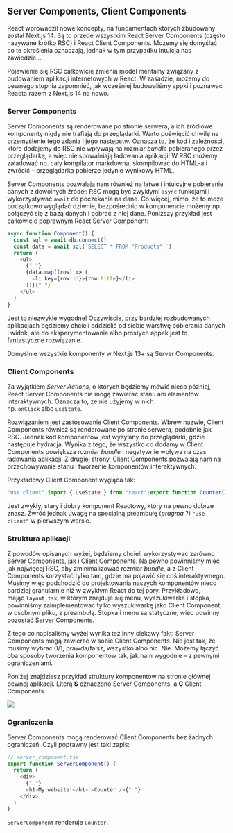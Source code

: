 ## Server Components, Client Components

React wprowadził nowe koncepty, na fundamentach których zbudowany został Next.js 14. Są to przede wszystkim React Server Components (często nazywane krótko RSC) i React Client Components. Możemy się domyślać co te określenia oznaczają, jednak w tym przypadku intuicja nas zawiedzie…

Pojawienie się RSC całkowicie zmienia model mentalny związany z budowaniem aplikacji internetowych w React. W zasadzie, możemy do pewnego stopnia zapomnieć, jak wcześniej budowaliśmy appki i poznawać Reacta razem z Next.js 14 na nowo.

### Server Components

Server Components są renderowane po stronie serwera, a ich źródłowe komponenty nigdy nie trafiają do przeglądarki. Warto poświęcić chwilę na przemyślenie tego zdania i jego następstw. Oznacza to, że kod i zależności, które dodajemy do RSC nie wpływają na rozmiar _bundle_ pobieranego przez przeglądarkę, a więc nie spowalniają ładowania aplikacji! W RSC możemy załadować np. cały kompilator markdowna, skompilować do HTML-a i zwrócić – przeglądarka pobierze jedynie wynikowy HTML.

Server Components pozwalają nam również na łatwe i intuicyjne pobieranie danych z dowolnych źródeł: RSC mogą być zwykłymi `async` funkcjami i wykorzystywać `await` do poczekania na dane. Co więcej, mimo, że to może początkowo wyglądać dziwnie, bezpośrednio w komponencie możemy np. połączyć się z bazą danych i pobrać z niej dane. Poniższy przykład jest całkowicie poprawnym React Server Component:

```ts
async function Component() {
  const sql = await db.connect()
  const data = await sql(`SELECT * FROM "Products";`)
  return (
    <ul>
      {" "}
      {data.map((row) => (
        <li key={row.id}>{row.title}</li>
      ))}{" "}
    </ul>
  )
}

```

Jest to niezwykle wygodne! Oczywiście, przy bardziej rozbudowanych aplikacjach będziemy chcieli oddzielić od siebie warstwę pobierania danych i widok, ale do eksperymentowania albo prostych appek jest to fantastyczne rozwiązanie.

Domyślnie wszystkie komponenty w Next.js 13+ są Server Components.

### Client Components

Za wyjątkiem _Server Actions_, o których będziemy mówić nieco później, React Server Components nie mogą zawierać stanu ani elementów interaktywnych. Oznacza to, że nie użyjemy w nich np. `onClick` albo `useState`.

Rozwiązaniem jest zastosowanie Client Components. Wbrew nazwie, Client Components również są renderowane po stronie serwera, podobnie jak RSC. Jednak kod komponentów jest wysyłany do przeglądarki, gdzie następuje hydracja. Wynika z tego, że wszystko co dodamy w Client Components powiększa rozmiar _bundle_ i negatywnie wpływa na czas ładowania aplikacji. Z drugiej strony, Client Components pozwalają nam na przechowywanie stanu i tworzenie komponentów interaktywnych.

Przykładowy Client Component wygląda tak:

```ts
"use client";import { useState } from "react";export function Counter() {	const [count, setCount] = useState(0);	return <button onClick={() => setCount((count) => count + 1)}>{count}</button>;}
```

Jest zwykły, stary i dobry komponent Reactowy, który na pewno dobrze znasz. Zwróć jednak uwagę na specjalną preambułę (_pragma_ ?) `"use client"` w pierwszym wersie.

### Struktura aplikacji

Z powodów opisanych wyżej, będziemy chcieli wykorzystywać zarówno Server Components, jak i Client Components. Na pewno powinniśmy mieć jak najwięcej RSC, aby zminimalizować rozmiar _bundle_, a z Client Components korzystać tylko tam, gdzie ma pojawić się coś interaktywnego. Musimy więc podchodzić do projektowania naszych komponentów nieco bardziej granularnie niż w zwykłym React do tej pory. Przykładowo, mając `layout.tsx`, w którym znajduje się menu, wyszukiwarka i stopka, powinniśmy zaimplementować tylko wyszukiwarkę jako Client Component, w osobnym pliku, z preambułą. Stopka i menu są statyczne, więc powinny pozostać Server Components.

Z tego co napisaliśmy wyżej wynika też inny ciekawy fakt: Server Components mogą zawierać w sobie Client Components. Nie jest tak, że musimy wybrać 0/1, prawda/fałsz, wszystko albo nic. Nie. Możemy łączyć oba sposoby tworzenia komponentów tak, jak nam wygodnie – z pewnymi ograniczeniami.

Poniżej znajdziesz przykład struktury komponentów na stronie głównej pewnej aplikacji. Literą **S** oznaczono Server Components, a **C** Client Components.

![](https://static.lms.hyperfunctor.com/nextjsmasters/2/client-server-components.png)

### Ograniczenia

Server Components mogą renderować Client Components bez żadnych ograniczeń. Czyli poprawny jest taki zapis:

```ts
// server_component.tsx
export function ServerComponent() {
  return (
    <div>
      {" "}
      <h1>My website!</h1> <Counter />{" "}
    </div>
  )
}

```

`ServerComponent` renderuje `Counter`.